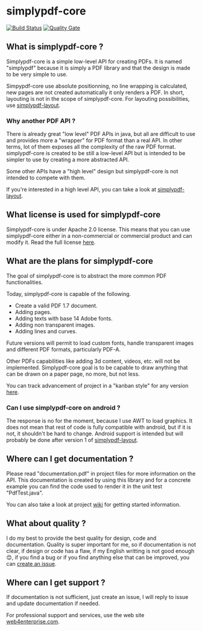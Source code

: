 # simplypdf-core

[![Build Status](https://travis-ci.org/web4enterprise/simplypdf-core.svg?branch=master)](https://travis-ci.org/web4enterprise/simplypdf-core)
[![Quality Gate](https://sonarqube.com/api/badges/gate?key=com.web4enterprise:simplypdf-core)](https://sonarqube.com/dashboard/index/com.web4enterprise:simplypdf-core)

## What is simplypdf-core ?
Simplypdf-core is a simple low-level API for creating PDFs.
It is named "simplypdf" because it is simply a PDF library and that the design is made to be very simple to use.

Simpypdf-core use absolute positionning, no line wrapping is calculated, new pages are not created automatically it only renders a PDF. In short, layouting is not in the scope of simplypdf-core.
For layouting possibilities, use [simplypdf-layout](https://github.com/web4enterprise/simplypdf-layout).

### Why another PDF API ?
There is already great "low level" PDF APIs in java, but all are difficult to use and provides more a "wrapper" for PDF format than a real API. In other terms, lot of them exposes all the complexity of the raw PDF format.
simplypdf-core is created to be still a low-level API but is intended to be simpler to use by creating a more abstracted API.

Some other APIs have a "high level" design but simplypdf-core is not intended to compete with them.

If you're interested in a high level API, you can take a look at [simplypdf-layout](https://github.com/web4enterprise/simplypdf-layout).

## What license is used for simplypdf-core
Simplypdf-core is under Apache 2.0 license.
This means that you can use simplypdf-core either in a non-commercial or commercial product and can modify it.
Read the full license [here](http://www.apache.org/licenses/LICENSE-2.0).

## What are the plans for simplypdf-core
The goal of simplypdf-core is to abstract the more common PDF functionalities.

Today, simplypdf-core is capable of the following.
* Create a valid PDF 1.7 document.
* Adding pages.
* Adding texts with base 14 Adobe fonts.
* Adding non transparent images.
* Adding lines and curves.

Future versions will permit to load custom fonts, handle transparent images and different PDF formats, particularly PDF-A.

Other PDFs capabilities like adding 3d content, videos, etc. will not be implemented. Simplypdf-core goal is to be capable to draw anything that can be drawn on a paper page, no more, but not less.

You can track advancement of project in a "kanban style" for any version [here](https://github.com/web4enterprise/simplypdf-core/projects).

### Can I use simplypdf-core on android ?
The response is no for the moment, because I use AWT to load graphics. It does not mean that rest of code is fully compatible with android, but if it is not, it shouldn't be hard to change.
Android support is intended but will probably be done after version 1 of [simplypdf-layout](https://github.com/web4enterprise/simplypdf-layout).

## Where can I get documentation ?
Please read "documentation.pdf" in project files for more information on the API.
This documentation is created by using this library and for a concrete example you can find the code used to render it in the unit test "PdfTest.java".

You can also take a look at project [wiki](https://github.com/web4enterprise/simplypdf-core/wiki) for getting started information.

## What about quality ?
I do my best to provide the best quality for design, code and documentation.
Quality is super important for me, so if documentation is not clear, if design or code has a flaw, if my English writting is not good enough :blush:, if you find a bug or if you find anything else that can be improved, you can [create an issue](https://github.com/web4enterprise/simplypdf-core/issues).

## Where can I get support ?
If documentation is not sufficient, just create an issue, I will reply to issue and update documentation if needed.

For professional support and services, use the web site [web4enterprise.com](http://web4enterprise.com).

